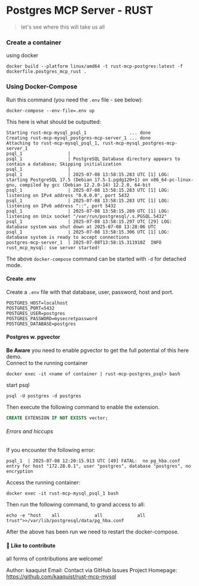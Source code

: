 # Postgres MCP Server - RUST
> let's see where this will take us all

### Create a container
using docker
```
docker build --platform linux/amd64 -t rust-mcp-postgres:latest -f dockerfile.postgres_mcp_rust .
```

### Using Docker-Compose
Run this command (you need the `.env` file - see below):
```text
docker-compose --env-file=.env up
```
This here is what should be outputted:
```text
Starting rust-mcp-mysql_psql_1                ... done
Creating rust-mcp-mysql_postgres-mcp-server_1 ... done
Attaching to rust-mcp-mysql_psql_1, rust-mcp-mysql_postgres-mcp-server_1
psql_1                 | 
psql_1                 | PostgreSQL Database directory appears to contain a database; Skipping initialization
psql_1                 | 
psql_1                 | 2025-07-08 13:58:15.283 UTC [1] LOG:  starting PostgreSQL 17.5 (Debian 17.5-1.pgdg120+1) on x86_64-pc-linux-gnu, compiled by gcc (Debian 12.2.0-14) 12.2.0, 64-bit
psql_1                 | 2025-07-08 13:58:15.283 UTC [1] LOG:  listening on IPv4 address "0.0.0.0", port 5432
psql_1                 | 2025-07-08 13:58:15.283 UTC [1] LOG:  listening on IPv6 address "::", port 5432
psql_1                 | 2025-07-08 13:58:15.289 UTC [1] LOG:  listening on Unix socket "/var/run/postgresql/.s.PGSQL.5432"
psql_1                 | 2025-07-08 13:58:15.297 UTC [29] LOG:  database system was shut down at 2025-07-08 13:28:06 UTC
psql_1                 | 2025-07-08 13:58:15.306 UTC [1] LOG:  database system is ready to accept connections
postgres-mcp-server_1  | 2025-07-08T13:58:15.311910Z  INFO rust_mcp_mysql: sse server started!
```
The above `docker-compose` command can be started with `-d` for detached mode.  

#### Create .env
Create a `.env` file with that database, user, password, host and port.
```
POSTGRES_HOST=localhost
POSTGRES_PORT=5432
POSTGRES_USER=postgres
POSTGRES_PASSWORD=mysecretpassword
POSTGRES_DATABASE=postgres
```

#### Postgres w. pgvector
**Be Aware** you need to enable pgvector to get the full potential of this here demo.  
Connect to the running container
```text
docker exec -it <name of container | rust-mcp-postgres_psql> bash
```
start psql
```text
psql -U postgres -d postgres
```
Then execute the following command to enable the extension.
```sql
CREATE EXTENSION IF NOT EXISTS vector;
```

###### Errors and hiccups
If you encounter the following error:
```text
psql_1  | 2025-07-08 12:20:15.913 UTC [49] FATAL:  no pg_hba.conf entry for host "172.28.0.1", user "postgres", database "postgres", no encryption
```
Access the running container:
```text
docker exec -it rust-mcp-mysql_psql_1 bash
```
Then run the following command, to grand access to all:
```text
echo -e "host    all             all             all             	trust">>/var/lib/postgresql/data/pg_hba.conf
```
After the above has been run we need to restart the docker-compose.



#### 🤝 Like to contribute
all forms of contributions are welcome!

Author: kaaquist
Email: Contact via GitHub Issues
Project Homepage: https://github.com/kaaquist/rust-mcp-mysql
